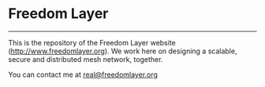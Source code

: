 # Freedom Layer
---------------
This is the repository of the Freedom Layer website
(http://www.freedomlayer.org).
We work here on designing a scalable, secure and distributed mesh network, together.

You can contact me at real@freedomlayer.org
